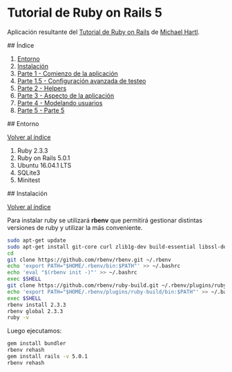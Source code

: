 # Tutorial de Ruby on Rails 5

Aplicación resultante del [Tutorial de Ruby on Rails](http://www.railstutorial.org/) de [Michael Hartl](http://www.michaelhartl.com/).

<div id='index'/>
## Índice

1. [Entorno](#seccion01)
2. [Instalación](#seccion02)
3. [Parte 1 - Comienzo de la aplicación](https://github.com/Elolawyn/Rails5Tutorial/tree/master/docs/01/README.md)
4. [Parte 1.5 - Configuración avanzada de testeo](https://github.com/Elolawyn/Rails5Tutorial/tree/master/docs/01_5/README.md)
5. [Parte 2 - Helpers](https://github.com/Elolawyn/Rails5Tutorial/tree/master/docs/02/README.md)
6. [Parte 3 - Aspecto de la aplicación](https://github.com/Elolawyn/Rails5Tutorial/tree/master/docs/03/README.md)
7. [Parte 4 - Modelando usuarios](https://github.com/Elolawyn/Rails5Tutorial/tree/master/docs/04/README.md)
8. [Parte 5 - Parte 5](https://github.com/Elolawyn/Rails5Tutorial/tree/master/docs/05/README.md)

<div id='seccion01'/>
## Entorno

[Volver al índice](#index)

1. Ruby 2.3.3
2. Ruby on Rails 5.0.1
3. Ubuntu 16.04.1 LTS
4. SQLite3
5. Minitest

<div id='seccion02'/>
## Instalación

[Volver al índice](#index)

Para instalar ruby se utilizará **rbenv** que permitirá gestionar distintas versiones de ruby y utilizar la más conveniente.

```bash
sudo apt-get update
sudo apt-get install git-core curl zlib1g-dev build-essential libssl-dev libreadline-dev libyaml-dev libsqlite3-dev sqlite3 libxml2-dev libxslt1-dev libcurl4-openssl-dev python-software-properties libffi-dev
cd
git clone https://github.com/rbenv/rbenv.git ~/.rbenv
echo 'export PATH="$HOME/.rbenv/bin:$PATH"' >> ~/.bashrc
echo 'eval "$(rbenv init -)"' >> ~/.bashrc
exec $SHELL
git clone https://github.com/rbenv/ruby-build.git ~/.rbenv/plugins/ruby-build
echo 'export PATH="$HOME/.rbenv/plugins/ruby-build/bin:$PATH"' >> ~/.bashrc
exec $SHELL
rbenv install 2.3.3
rbenv global 2.3.3
ruby -v
```

Luego ejecutamos:

```bash
gem install bundler
rbenv rehash
gem install rails -v 5.0.1
rbenv rehash
```

